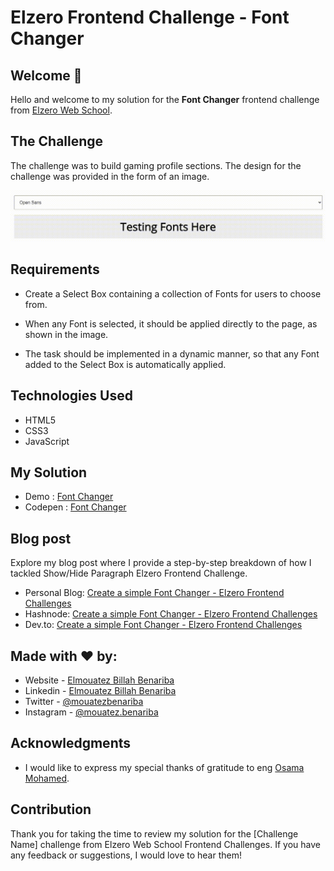 # Elzero Frontend Challenge - Font Changer

## Welcome 👋

Hello and welcome to my solution for the **Font Changer** frontend challenge from [Elzero Web School](https://elzero.org/category/challenges/front-end-challenges/).

## The Challenge

The challenge was to build gaming profile sections. The design for the challenge was provided in the form of an image.

![Font Changer](images/javascript-font-changer.gif)

## Requirements

- Create a Select Box containing a collection of Fonts for users to choose from.

- When any Font is selected, it should be applied directly to the page, as shown in the image.

- The task should be implemented in a dynamic manner, so that any Font added to the Select Box is automatically applied.

## Technologies Used

- HTML5
- CSS3
- JavaScript

## My Solution

- Demo : [Font Changer](https://mouatezbenariba.github.io/Elzero-Frontend-Challenges/font-changer/)
- Codepen : [Font Changer](https://codepen.io/mouatezbenariba/pen/JjeRVmB)

## Blog post

Explore my blog post where I provide a step-by-step breakdown of how I tackled Show/Hide Paragraph Elzero Frontend Challenge.

- Personal Blog: [Create a simple Font Changer - Elzero Frontend Challenges](https://blog.mouatezbenariba.me/blog/en/create-a-simple-font-changer-elzero-frontend-challenges/)
- Hashnode: [Create a simple Font Changer - Elzero Frontend Challenges](https://hashnode.mouatezbenariba.me/create-a-simple-font-changer-elzero-frontend-challenges)
- Dev.to: [Create a simple Font Changer - Elzero Frontend Challenges](https://dev.to/mouatezbenariba/create-a-simple-font-changer-elzero-frontend-challenges-mmi)

## Made with ❤ by:

- Website - [Elmouatez Billah Benariba](https://www.mouatezbenariba.me/)
- Linkedin - [Elmouatez Billah Benariba](https://www.linkedin.com/in/mouatezbenariba/)
- Twitter - [@mouatezbenariba](https://twitter.com/mouatezbenariba)
- Instagram - [@mouatez.benariba](https://www.instagram.com/mouatez.benariba/)

## Acknowledgments

- I would like to express my special thanks of gratitude to eng [Osama Mohamed](https://github.com/OsamaElzero).

## Contribution

Thank you for taking the time to review my solution for the [Challenge Name] challenge from Elzero Web School Frontend Challenges. If you have any feedback or suggestions, I would love to hear them!
